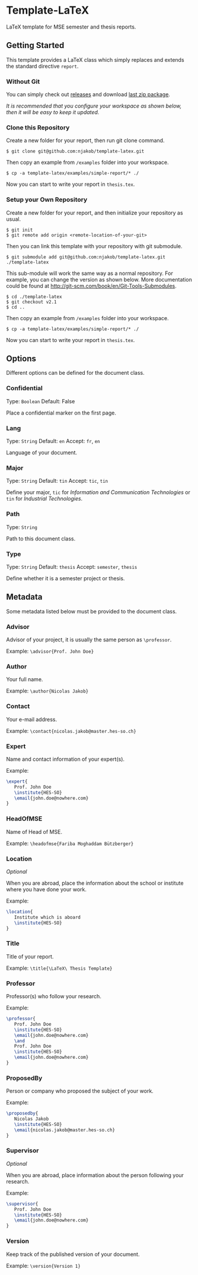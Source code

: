 
# Template-LaTeX

LaTeX template for MSE semester and thesis reports.

## Getting Started

This template provides a LaTeX class which simply replaces and extends the standard directive `report`.

### Without Git

You can simply check out [releases](https://github.com/njakob/template-latex/releases) and download [last zip package](https://github.com/njakob/template-latex/archive/v2.1-package.zip).

*It is recommended that you configure your workspace as shown below, then it will be easy to keep it updated.*

### Clone this Repository

Create a new folder for your report, then run git clone command.

```shell
$ git clone git@github.com:njakob/template-latex.git
```

Then copy an example from `/examples` folder into your workspace.
```shell
$ cp -a template-latex/examples/simple-report/* ./
```

Now you can start to write your report in `thesis.tex`.

### Setup your Own Repository

Create a new folder for your report, and then initialize your repository as usual.

```shell
$ git init
$ git remote add origin <remote-location-of-your-git>
```

Then you can link this template with your repository with git submodule.

```shell
$ git submodule add git@github.com:njakob/template-latex.git ./template-latex
```

This sub-module will work the same way as a normal repository. For example, you can change the version as shown below. More documentation could be found at <http://git-scm.com/book/en/Git-Tools-Submodules>.

```shell
$ cd ./template-latex
$ git checkout v2.1
$ cd ..
```

Then copy an example from `/examples` folder into your workspace.
```shell
$ cp -a template-latex/examples/simple-report/* ./
```

Now you can start to write your report in `thesis.tex`.

## Options

Different options can be defined for the document class.

### Confidential

Type: `Boolean` Default: False

Place a confidential marker on the first page.

### Lang

Type: `String` Default: `en`
Accept: `fr`, `en`

Language of your document.

### Major

Type: `String` Default: `tin`
Accept: `tic`, `tin` 

Define your major, `tic` for *Information and Communication Technologies* or `tin` for *Industrial Technologies*.

### Path

Type: `String`

Path to this document class.

### Type

Type: `String` Default: `thesis`
Accept: `semester`, `thesis`

Define whether it is a semester project or thesis.

## Metadata

Some metadata listed below must be provided to the document class.

### Advisor

Advisor of your project, it is usually the same person as `\professor`.

Example: `\advisor{Prof. John Doe}`

### Author

Your full name.

Example: `\author{Nicolas Jakob}`

### Contact

Your e-mail address.

Example: `\contact{nicolas.jakob@master.hes-so.ch}`

### Expert

Name and contact information of your expert(s).

Example:
```latex
\expert{
   Prof. John Doe
   \institute{HES-SO}
   \email{john.doe@nowhere.com}
}
```

### HeadOfMSE

Name of Head of MSE.

Example: `\headofmse{Fariba Moghaddam Bützberger}`

### Location

*Optional*

When you are abroad, place the information about the school or institute where you have done your work.

Example:
```latex
\location{
   Institute which is aboard
   \institute{HES-SO}
}
```

### Title

Title of your report.

Example: `\title{\LaTeX\ Thesis Template}`

### Professor

Professor(s) who follow your research.

Example:
```latex
\professor{
   Prof. John Doe
   \institute{HES-SO}
   \email{john.doe@nowhere.com}
   \and
   Prof. John Doe
   \institute{HES-SO}
   \email{john.doe@nowhere.com}
}
```

### ProposedBy

Person or company who proposed the subject of your work.

Example:
```latex
\proposedby{
   Nicolas Jakob
   \institute{HES-SO}
   \email{nicolas.jakob@master.hes-so.ch}
}
```

### Supervisor

*Optional*

When you are abroad, place information about the person following your research.

Example:
```latex
\supervisor{
   Prof. John Doe
   \institute{HES-SO}
   \email{john.doe@nowhere.com}
}
```

### Version

Keep track of the published version of your document.

Example: `\version{Version 1}`
